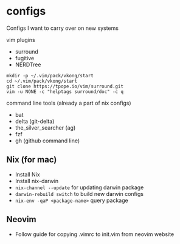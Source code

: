 # configs
Configs I want to carry over on new systems


vim plugins

* surround
* fugitive
* NERDTree
```
mkdir -p ~/.vim/pack/vkong/start
cd ~/.vim/pack/vkong/start
git clone https://tpope.io/vim/surround.git
vim -u NONE -c "helptags surround/doc" -c q
```

command line tools (already a part of nix configs)
* bat
* delta (git-delta)
* the_silver_searcher (ag)
* fzf
* gh (github command line)

## Nix (for mac)

* Install Nix
* Install nix-darwin
* `nix-channel --update` for updating darwin package
* `darwin-rebuild switch` to build new darwin configs 
* `nix-env -qaP <package-name>` query package 

## Neovim
* Follow guide for copying .vimrc to init.vim from neovim website
